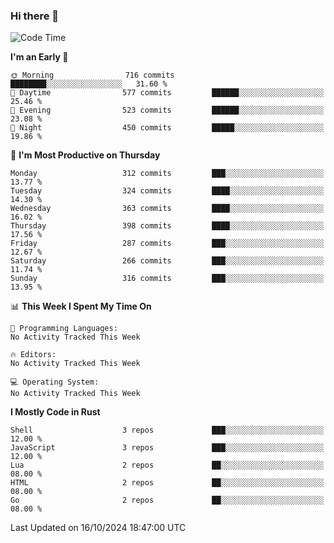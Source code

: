 ### Hi there 👋
<!--START_SECTION:waka-->
![Code Time](http://img.shields.io/badge/Code%20Time-339%20hrs%2040%20mins-blue)

**I'm an Early 🐤** 

```text
🌞 Morning                716 commits         ████████░░░░░░░░░░░░░░░░░   31.60 % 
🌆 Daytime                577 commits         ██████░░░░░░░░░░░░░░░░░░░   25.46 % 
🌃 Evening                523 commits         ██████░░░░░░░░░░░░░░░░░░░   23.08 % 
🌙 Night                  450 commits         █████░░░░░░░░░░░░░░░░░░░░   19.86 % 
```
📅 **I'm Most Productive on Thursday** 

```text
Monday                   312 commits         ███░░░░░░░░░░░░░░░░░░░░░░   13.77 % 
Tuesday                  324 commits         ████░░░░░░░░░░░░░░░░░░░░░   14.30 % 
Wednesday                363 commits         ████░░░░░░░░░░░░░░░░░░░░░   16.02 % 
Thursday                 398 commits         ████░░░░░░░░░░░░░░░░░░░░░   17.56 % 
Friday                   287 commits         ███░░░░░░░░░░░░░░░░░░░░░░   12.67 % 
Saturday                 266 commits         ███░░░░░░░░░░░░░░░░░░░░░░   11.74 % 
Sunday                   316 commits         ███░░░░░░░░░░░░░░░░░░░░░░   13.95 % 
```


📊 **This Week I Spent My Time On** 

```text
💬 Programming Languages: 
No Activity Tracked This Week

🔥 Editors: 
No Activity Tracked This Week

💻 Operating System: 
No Activity Tracked This Week
```

**I Mostly Code in Rust** 

```text
Shell                    3 repos             ███░░░░░░░░░░░░░░░░░░░░░░   12.00 % 
JavaScript               3 repos             ███░░░░░░░░░░░░░░░░░░░░░░   12.00 % 
Lua                      2 repos             ██░░░░░░░░░░░░░░░░░░░░░░░   08.00 % 
HTML                     2 repos             ██░░░░░░░░░░░░░░░░░░░░░░░   08.00 % 
Go                       2 repos             ██░░░░░░░░░░░░░░░░░░░░░░░   08.00 % 
```




 Last Updated on 16/10/2024 18:47:00 UTC
<!--END_SECTION:waka-->

<!--
**YoganshSharma/YoganshSharma** is a ✨ _special_ ✨ repository because its `README.md` (this file) appears on your GitHub profile.

Here are some ideas to get you started:

- 🔭 I’m currently working on ...
- 🌱 I’m currently learning ...
- 👯 I’m looking to collaborate on ...
- 🤔 I’m looking for help with ...
- 💬 Ask me about ...
- 📫 How to reach me: ...
- 😄 Pronouns: ...
- ⚡ Fun fact: ...
-->

